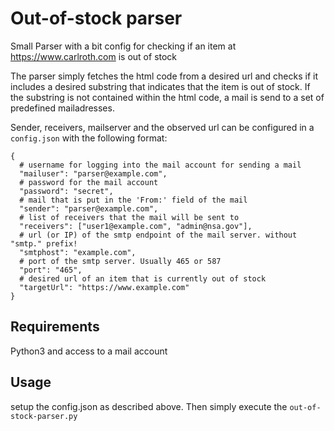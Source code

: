 # Out-of-stock parser
Small Parser with a bit config for checking if an item at https://www.carlroth.com is out of stock

The parser simply fetches the html code from a desired url and checks if it includes a desired substring that indicates that the item is out of stock. If the substring is not contained within the html code, a mail is send to a set of predefined mailadresses.

Sender, receivers, mailserver and the observed url can be configured in a ```config.json``` with the following format:

```
{
  # username for logging into the mail account for sending a mail
  "mailuser": "parser@example.com",
  # password for the mail account
  "password": "secret",
  # mail that is put in the 'From:' field of the mail
  "sender": "parser@example.com",
  # list of receivers that the mail will be sent to 
  "receivers": ["user1@example.com", "admin@nsa.gov"],
  # url (or IP) of the smtp endpoint of the mail server. without "smtp." prefix!
  "smtphost": "example.com",
  # port of the smtp server. Usually 465 or 587
  "port": "465",
  # desired url of an item that is currently out of stock 
  "targetUrl": "https://www.example.com"
}
```

## Requirements
Python3 and access to a mail account

## Usage
setup the config.json as described above. Then simply execute the ```out-of-stock-parser.py```
